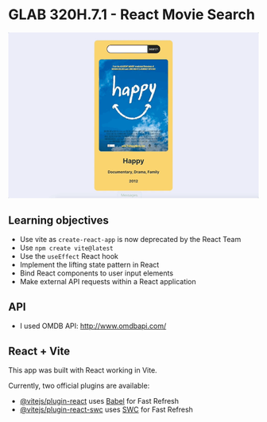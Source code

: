 # GLAB 320H.7.1 - React Movie Search

<img alt='screen capture' src="./src/assets/movie.gif"></div>

## Learning objectives

- Use vite as `create-react-app` is now deprecated by the React Team
- Use `npm create vite@latest`
- Use the `useEffect` React hook
- Implement the lifting state pattern in React
- Bind React components to user input elements
- Make external API requests within a React application

## API

- I used OMDB API: http://www.omdbapi.com/

## React + Vite

This app was built with React working in Vite.

Currently, two official plugins are available:

- [@vitejs/plugin-react](https://github.com/vitejs/vite-plugin-react/blob/main/packages/plugin-react/README.md) uses [Babel](https://babeljs.io/) for Fast Refresh
- [@vitejs/plugin-react-swc](https://github.com/vitejs/vite-plugin-react-swc) uses [SWC](https://swc.rs/) for Fast Refresh
